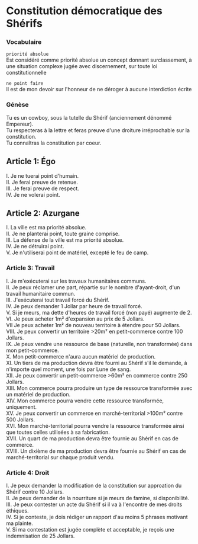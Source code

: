 # Constitution démocratique des Shérifs

### Vocabulaire

`priorité absolue`\
Est considéré comme priorité absolue un concept donnant surclassement, à une situation complexe jugée avec discernement, sur toute loi constitutionnelle

`ne point faire`\
Il est de mon devoir sur l'honneur de ne déroger à aucune interdiction écrite

### Génèse

Tu es un cowboy, sous la tutelle du Shérif (anciennement dénommé Empereur).\
Tu respecteras à la lettre et feras preuve d'une droiture irréprochable sur la constitution.\
Tu connaîtras la constitution par coeur.

## Article 1: Égo

I. Je ne tuerai point d'humain.\
II. Je ferai preuve de retenue.\
III. Je ferai preuve de respect.\
IV. Je ne volerai point.

## Article 2: Azurgane

I. La ville est ma priorité absolue.\
II. Je ne planterai point, toute graine comprise.\
III. La défense de la ville est ma priorité absolue.\
IV. Je ne détruirai point.\
V. Je n'utiliserai point de matériel, excepté le feu de camp.

### Article 3: Travail

I. Je m'exécuterai sur les travaux humanitaires communs.\
II. Je peux réclamer une part, répartie sur le nombre d'ayant-droit, d'un travail humanitaire commun.\
III. J'exécuterai tout travail forcé du Shérif.\
IV. Je peux demander 1 Jollar par heure de travail forcé.\
V. Si je meurs, ma dette d'heures de travail forcé (non payé) augmente de 2.\
VI. Je peux acheter 1m² d'expansion au prix de 5 Jollars.\
VII Je peux acheter 1m² de nouveau territoire à étendre pour 50 Jollars.\
VIII. Je peux convertir un territoire >20m² en petit-commerce contre 100 Jollars.\
IX. Je peux vendre une ressource de base (naturelle, non transformée) dans mon petit-commerce.\
X. Mon petit-commerce n'aura aucun matériel de production.\
XI. Un tiers de ma production devra être fourni au Shérif s'il le demande, à n'importe quel moment, une fois par Lune de sang.\
XII. Je peux convertir un petit-commerce >60m² en commerce contre 250 Jollars.\
XIII. Mon commerce pourra produire un type de ressource transformée avec un matériel de production.\
XIV. Mon commerce pourra vendre cette ressource transformée, uniquement.\
XV. Je peux convertir un commerce en marché-territorial >100m² contre 500 Jollars.\
XVI. Mon marché-territorial pourra vendre la ressource transformée ainsi que toutes celles utilisées à sa fabrication.\
XVII. Un quart de ma production devra être fournie au Shérif en cas de commerce.\
XVIII. Un dixième de ma production devra être fournie au Shérif en cas de marché-territorial sur chaque produit vendu.

### Article 4: Droit

I. Je peux demander la modification de la constitution sur approation du Shérif contre 10 Jollars.\
II. Je peux demander de la nourriture si je meurs de famine, si disponibilité.\
III. Je peux contester un acte du Shérif si il va à l'encontre de mes droits éthiques.\
IV. Si je conteste, je dois rédiger un rapport d'au moins 5 phrases motivant ma plainte.\
V. Si ma contestation est jugée complète et acceptable, je reçois une indemnisation de 25 Jollars.
